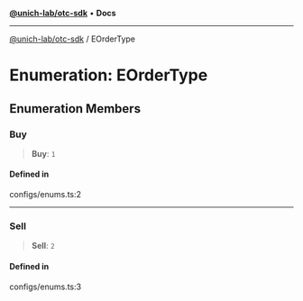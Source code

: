 [**@unich-lab/otc-sdk**](../README.md) • **Docs**

***

[@unich-lab/otc-sdk](../globals.md) / EOrderType

# Enumeration: EOrderType

## Enumeration Members

### Buy

> **Buy**: `1`

#### Defined in

configs/enums.ts:2

***

### Sell

> **Sell**: `2`

#### Defined in

configs/enums.ts:3

